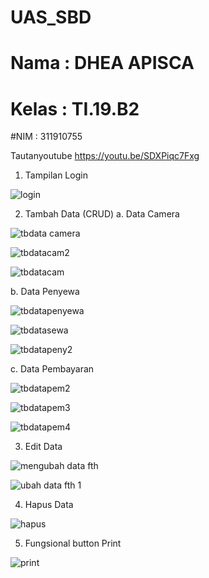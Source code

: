 # UAS_SBD
# Nama : DHEA APISCA
# Kelas : TI.19.B2
#NIM : 311910755

Tautanyoutube https://youtu.be/SDXPiqc7Fxg

1. Tampilan Login

![login](https://user-images.githubusercontent.com/81975529/126872104-5220a9ee-d61b-478b-a1bc-48ee8afe36ce.PNG)

2. Tambah Data (CRUD)
a. Data Camera

 ![tbdata camera](https://user-images.githubusercontent.com/81975529/126872221-b08dad82-c1a2-4d16-88d3-ee2f4b55da73.PNG)
 
![tbdatacam2](https://user-images.githubusercontent.com/81975529/126872226-2d951770-92ff-40d6-83b8-c2972f415d6e.PNG)

![tbdatacam](https://user-images.githubusercontent.com/81975529/126872234-1e025e6b-205e-44ec-a6c7-f4c9d1c3efe9.PNG)

b. Data Penyewa

![tbdatapenyewa](https://user-images.githubusercontent.com/81975529/126872310-9096d8e2-4282-4902-9fcd-c76d0c229571.PNG)

![tbdatasewa](https://user-images.githubusercontent.com/81975529/126872320-d8127754-1647-4759-9705-aa8e2df205fd.PNG)

![tbdatapeny2](https://user-images.githubusercontent.com/81975529/126872335-f1ea78b9-405d-4ea1-b9cb-cf35a1b05fe8.PNG)

c. Data Pembayaran

![tbdatapem2](https://user-images.githubusercontent.com/81975529/126872366-7856d935-5515-459b-8962-f383683f50c4.PNG)

![tbdatapem3](https://user-images.githubusercontent.com/81975529/126872375-d5a78e33-6cc0-4e7f-b252-d3be7a3cb9ad.PNG)

![tbdatapem4](https://user-images.githubusercontent.com/81975529/126872379-f9790248-1413-42b2-87f4-d3d262e2a8ae.PNG)

3. Edit Data 

 ![mengubah data fth](https://user-images.githubusercontent.com/81975529/126872515-3a9017f5-9cfe-4c22-9d1e-d8a4e3d87f76.PNG)

![ubah data fth 1](https://user-images.githubusercontent.com/81975529/126872527-002b1be4-bae7-4bcd-bee6-fbc52bc5386e.PNG)

4. Hapus Data 

![hapus](https://user-images.githubusercontent.com/81975529/126872645-aab67996-0b68-4df8-8335-d163f59e88f9.PNG)

5. Fungsional button Print

![print](https://user-images.githubusercontent.com/81975529/126872677-9d94b6d7-05d6-4195-b516-b5a07b2a47ff.PNG)





   

